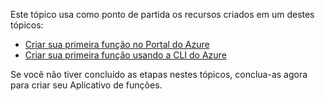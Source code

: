 Este tópico usa como ponto de partida os recursos criados em um destes tópicos:

+ [Criar sua primeira função no Portal do Azure](../articles/azure-functions/functions-create-first-azure-function.md)
+ [Criar sua primeira função usando a CLI do Azure](../articles/azure-functions/functions-create-first-azure-function-azure-cli.md)

Se você não tiver concluído as etapas nestes tópicos, conclua-as agora para criar seu Aplicativo de funções.